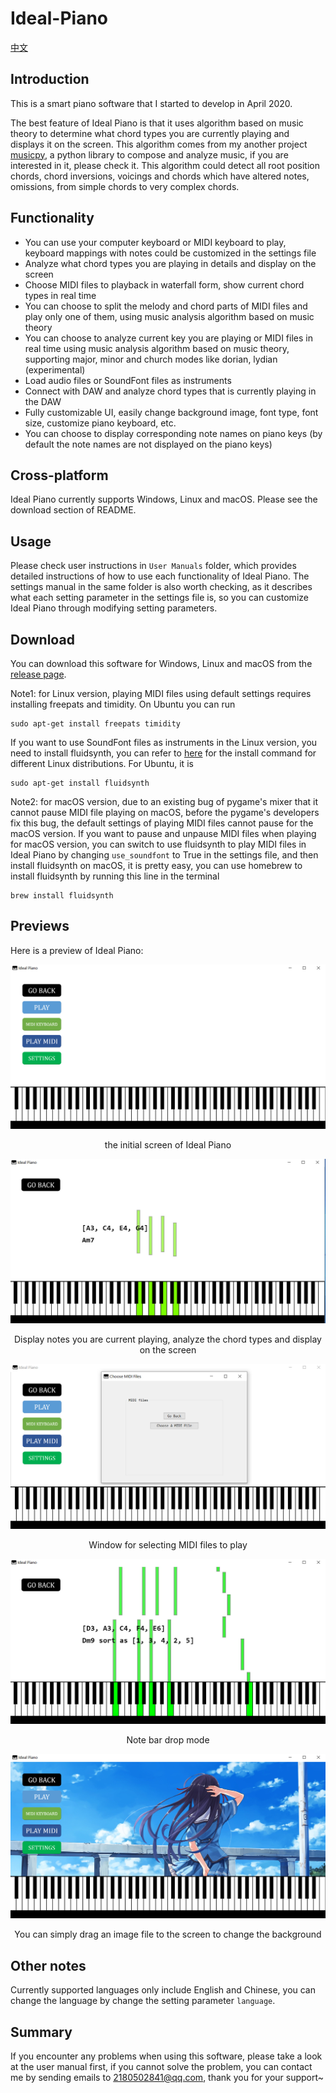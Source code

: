 # Ideal-Piano

[中文](https://github.com/Rainbow-Dreamer/Ideal-Piano/blob/master/README_cn.md)

## Introduction

This is a smart piano software that I started to develop in April 2020.

The best feature of Ideal Piano is that it uses algorithm based on music theory to determine what chord types you are currently playing and displays it on the screen. This algorithm comes from my another project [musicpy](https://github.com/Rainbow-Dreamer/musicpy), a python library to compose and analyze music, if you are interested in it, please check it. This algorithm could detect all root position chords, chord inversions, voicings and chords which have altered notes, omissions, from simple chords to very complex chords.



## Functionality

* You can use your computer keyboard or MIDI keyboard to play, keyboard mappings with notes could be customized in the settings file
* Analyze what chord types you are playing in details and display on the screen
* Choose MIDI files to playback in waterfall form, show current chord types in real time
* You can choose to split the melody and chord parts of MIDI files and play only one of them, using music analysis algorithm based on music theory
* You can choose to analyze current key you are playing or MIDI files in real time using music analysis algorithm based on music theory, supporting major, minor and church modes like dorian, lydian (experimental)
* Load audio files or SoundFont files as instruments
* Connect with DAW and analyze chord types that is currently playing in the DAW
* Fully customizable UI, easily change background image, font type, font size, customize piano keyboard, etc.
* You can choose to display corresponding note names on piano keys (by default the note names are not displayed on the piano keys)



## Cross-platform

Ideal Piano currently supports Windows, Linux and macOS. Please see the download section of README.



## Usage

Please check user instructions in `User Manuals` folder, which provides detailed instructions of how to use each functionality of Ideal Piano. The settings manual in the  same folder is also worth checking, as it describes what each setting parameter in the settings file is, so you can customize Ideal Piano through modifying setting parameters.




## Download

You can download this software for Windows, Linux and macOS from the [release page](https://github.com/Rainbow-Dreamer/Ideal-Piano/releases/latest).

Note1: for Linux version, playing MIDI files using default settings requires installing freepats and timidity. On Ubuntu you can run

```
sudo apt-get install freepats timidity
```

If you want to use SoundFont files as instruments in the Linux version, you need to install fluidsynth, you can refer to [here](https://github.com/FluidSynth/fluidsynth/wiki/Download) for the install command for different Linux distributions. For Ubuntu, it is

```
sudo apt-get install fluidsynth
```

Note2: for macOS version, due to an existing bug of pygame's mixer that it cannot pause MIDI file playing on macOS, before the pygame's developers fix this bug, the default settings of playing MIDI files cannot pause for the macOS version. If you want to pause and unpause MIDI files when playing for macOS version, you can switch to use fluidsynth to play MIDI files in Ideal Piano by changing `use_soundfont` to True in the settings file, and then install fluidsynth on macOS, it is pretty easy, you can use homebrew to install fluidsynth by running this line in the terminal

```
brew install fluidsynth
```



## Previews

Here is a preview of Ideal Piano:

![image](previews/1.jpg)

<p align="center">the initial screen of Ideal Piano</p

![image](previews/2.jpg)

<p align="center">Display notes you are current playing, analyze the chord types and display on the screen</p

![image](previews/3.jpg)

<p align="center">Window for selecting MIDI files to play</p

![image](previews/4.jpg)

<p align="center">Note bar drop mode</p

![image](previews/5.jpg)

<p align="center">You can simply drag an image file to the screen to change the background</p>



## Other notes

Currently supported languages only include English and Chinese, you can change the language by change the setting parameter `language`.



## Summary

If you encounter any problems when using this software, please take a look at the user manual first, if you cannot solve the problem, you can contact me by sending emails to 2180502841@qq.com, thank you for your support~

